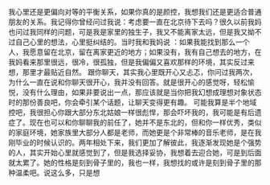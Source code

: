 我心里还是更偏向对等的平衡关系，如果你真的是颜控，我想我们还是更适合普通朋友的关系。我记得你曾经问过我说：考虑要一直在北京待下去吗？很久以前我妈也问过我同样的问题，可是我是家里的独生子，我又不能离家太远，但是我又拗不过自己心里的想法，心里挺纠结的。当时我和我妈说 ：如果我能找到那么一个人，我愿意留在北京，留在离家更近的地方；如果没有，我有自己想去的地方，在我妈看来那里很远，很冷，很孤独，但是我偏偏又喜欢那样的环境，其实反过来想，那里才最贴近自然。
跟你聊天，其实我心里既开心又忐忑，你问过我两次，为什么一直在说和你聊天很开心，我并没有回答。就是很开心的感觉呀，轻松愉悦，没有什么理由，如果非要说出一点，那应该就是当你把我幻想成理想对象状态时的那份善良吧，你会牵引某个话题，让聊天变得更有趣。
可能我算是半个地域控吧，我很担心你跟大部分东北姑娘一样很彪悍，那会吓坏我的，我可能是有后遗症了。现在也可以和你聊聊我的前任了，她并不是东北的，但和你一样优秀，类似的家庭环境，她家族里大部分人都是老师，而她更是个非常棒的音乐老师，是在我刚毕业的时候认识的。两年相处下来，我们更加了解彼此，我逐渐发现她是个强势的人，其实开始心里就感觉到了，但是我选择妥协，我想着去迎合她，可是到后面就太累了。她的性格是刻到骨子里的，我也一样，我想找的或许是刻到骨子里的那种温柔吧。说这么多，只是想